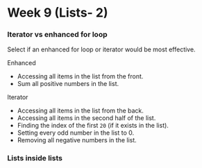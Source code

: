 # Week 9 (Lists- 2)


### Iterator vs enhanced for loop
Select if an enhanced for loop or iterator would be most effective.

Enhanced
* Accessing all items in the list from the front.
* Sum all positive numbers in the list.

Iterator
* Accessing all items in the list from the back.
* Accessing all items in the second half of the list.
* Finding the index of the first `20` (if it exists in the list).
* Setting every odd number in the list to 0.
* Removing all negative numbers in the list.


### Lists inside lists
